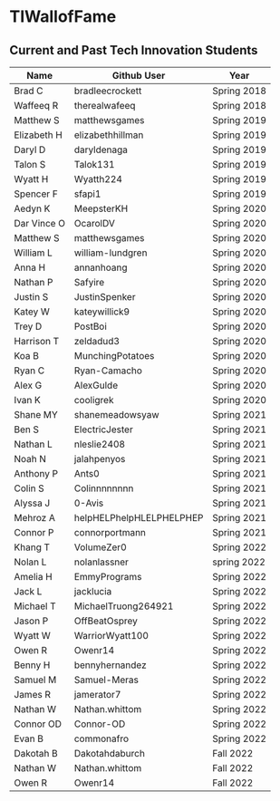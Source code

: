 # TIWallofFame

## Current and Past Tech Innovation Students

Name | Github User | Year |
--- | --- | --- |
Brad C | bradleecrockett | Spring 2018
Waffeeq R | therealwafeeq | Spring 2018
Matthew S | matthewsgames | Spring 2019
Elizabeth H | elizabethhillman | Spring 2019
Daryl D | daryldenaga | Spring 2019
Talon S | Talok131 | Spring 2019
Wyatt H | Wyatth224 | Spring 2019
Spencer F | sfapi1 | Spring 2019
Aedyn K | MeepsterKH | Spring 2020
Dar Vince O | OcarolDV | Spring 2020
Matthew S | matthewsgames | Spring 2020
William L | william-lundgren | Spring 2020
Anna H | annanhoang | Spring 2020
Nathan P | Safyire | Spring 2020
Justin S | JustinSpenker | Spring 2020
Katey W | kateywillick9 | Spring 2020
Trey D | PostBoi | Spring 2020
Harrison T | zeldadud3 | Spring 2020
Koa B | MunchingPotatoes | Spring 2020
Ryan C | Ryan-Camacho | Spring 2020
Alex G | AlexGulde | Spring 2020
Ivan K | cooligrek | Spring 2020
Shane MY |shanemeadowsyaw | Spring 2021
Ben S | ElectricJester | Spring 2021
Nathan L | nleslie2408 | Spring 2021
Noah N | jalahpenyos | Spring 2021
Anthony P | Ants0 | Spring 2021
Colin S | Colinnnnnnnn | Spring 2021
Alyssa J | 0-Avis | Spring 2021
Mehroz A | helpHELPhelpHLELPHELPHEP | Spring 2021
Connor P | connorportmann | Spring 2021
Khang T | VolumeZer0 | Spring 2022
Nolan L | nolanlassner | spring 2022
Amelia H | EmmyPrograms | Spring 2022
Jack L | jacklucia | Spring 2022
Michael T | MichaelTruong264921 | Spring 2022
Jason P | OffBeatOsprey | Spring 2022
Wyatt W | WarriorWyatt100 | Spring 2022
Owen R | Owenr14 | Spring 2022
Benny H | bennyhernandez | Spring 2022
Samuel M | Samuel-Meras | Spring 2022
James R | jamerator7 | Spring 2022
Nathan W | Nathan.whittom | Spring 2022
Connor OD | Connor-OD | Spring 2022
Evan B | commonafro | Spring 2022
Dakotah B | Dakotahdaburch | Fall 2022
Nathan W | Nathan.whittom | Fall 2022
Owen R | Owenr14 | Fall 2022
